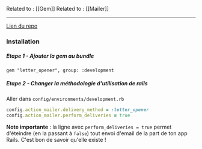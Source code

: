 Related to : [[Gem]]
Related to : [[Mailer]]

---

[Lien du repo](https://github.com/ryanb/letter_opener)

### Installation

##### Etape 1 - Ajouter la gem au bundle

```shell 
gem "letter_opener", group: :development
```

##### Etape 2 - Changer la méthodologie d'utilisation de rails

Aller dans `config/environments/development.rb`

```ruby
config.action_mailer.delivery_method = :letter_opener
config.action_mailer.perform_deliveries = true
```


**Note importante** : la ligne avec `perform_deliveries = true` permet d'éteindre (en la passant à `false`) tout envoi d'email de la part de ton app Rails. C'est bon de savoir qu'elle existe !